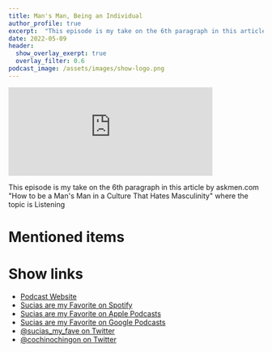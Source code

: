 ```yaml
---
title: Man's Man, Being an Individual
author_profile: true
excerpt:  "This episode is my take on the 6th paragraph in this article by askmen.com 'How to be a Man's Man in a Culture That Hates Masculinity' where the topic is Listening" 
date: 2022-05-09
header:
  show_overlay_exerpt: true
  overlay_filter: 0.6
podcast_image: /assets/images/show-logo.png
---
```


<iframe src="https://embed.embed.podcasts.apple.com/us/podcast/mans-man-being-an-individual/id1548173787?i=1000560022729&amp;theme=dark" width='80%' height='175' frameborder='0' allowtransparency='true' allow='encrypted-media'></iframe> 

This episode is my take on the 6th paragraph in this article by askmen.com "How to be a Man's Man in a Culture That Hates Masculinity" where the topic is Listening

# Mentioned items



# Show links

* <i class=fas fa-link></i> [Podcast Website](https://cochinochingon.com)
* <i class=fab fa-spotify></i> [Sucias are my Favorite on Spotify](https://open.spotify.com/show/3XjoipCU3QzeIaQAAQpBdW)
* <i class=fas fa-podcast></i> [Sucias are my Favorite on Apple Podcasts](https://podcasts.apple.com/us/podcast/sucias-are-my-favorite/id1548173787)
* <i class=fab fa-google-play></i> [Sucias are my Favorite on Google Podcasts](https://podcasts.google.com/feed/aHR0cHM6Ly9hbmNob3IuZm0vcy80MjI0YzYzYy9wb2RjYXN0L3Jzcw==)
* <i class=fab fa-twitter></i> [@sucias_my_fave on Twitter](https://twitter.com/sucias_my_fave)
* <i class=fab fa-twitter></i> [@cochinochingon on Twitter](https://twitter.com/cochinochingon)
